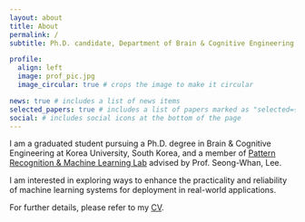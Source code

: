 ```yaml
---
layout: about
title: About
permalink: /
subtitle: Ph.D. candidate, Department of Brain & Cognitive Engineering, <a href='https://bce.korea.ac.kr/bce/index.do'>Korea University</a>.

profile:
  align: left
  image: prof_pic.jpg
  image_circular: true # crops the image to make it circular

news: true # includes a list of news items
selected_papers: true # includes a list of papers marked as "selected={true}"
social: # includes social icons at the bottom of the page
---
```


I am a graduated student pursuing a Ph.D. degree in Brain & Cognitive Engineering at Korea University, South Korea, and a member of [Pattern Recognition & Machine Learning Lab](http://pr.korea.ac.kr/) advised by Prof. Seong-Whan, Lee.

I am interested in exploring ways to enhance the practicality and reliability of machine learning systems for deployment in real-world applications.

For further details, please refer to my [CV]().

